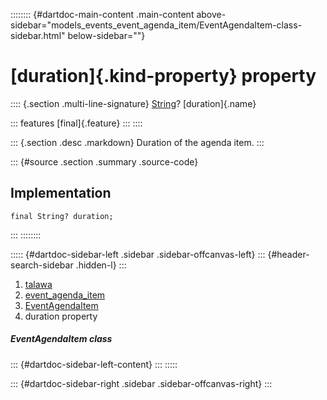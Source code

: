 :::::::: {#dartdoc-main-content .main-content above-sidebar="models_events_event_agenda_item/EventAgendaItem-class-sidebar.html" below-sidebar=""}
<div>

# [duration]{.kind-property} property

</div>

:::: {.section .multi-line-signature}
[String](https://api.flutter.dev/flutter/dart-core/String-class.html)?
[duration]{.name}

::: features
[final]{.feature}
:::
::::

::: {.section .desc .markdown}
Duration of the agenda item.
:::

::: {#source .section .summary .source-code}
## Implementation

``` language-dart
final String? duration;
```
:::
::::::::

::::: {#dartdoc-sidebar-left .sidebar .sidebar-offcanvas-left}
::: {#header-search-sidebar .hidden-l}
:::

1.  [talawa](../../index.html)
2.  [event_agenda_item](../../models_events_event_agenda_item/)
3.  [EventAgendaItem](../../models_events_event_agenda_item/EventAgendaItem-class.html)
4.  duration property

##### EventAgendaItem class

::: {#dartdoc-sidebar-left-content}
:::
:::::

::: {#dartdoc-sidebar-right .sidebar .sidebar-offcanvas-right}
:::
